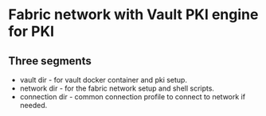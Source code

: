 Fabric network with Vault PKI engine for PKI
============================================

Three segments 
--------------

* vault dir - for vault docker container and pki setup.
* network dir - for the fabric network setup and shell scripts.
* connection dir - common connection profile to connect to network if needed.